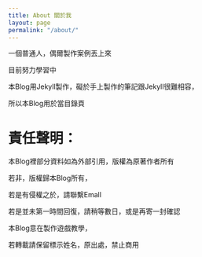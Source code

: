 ```yaml
---
title: About 關於我
layout: page
permalink: "/about/"
---
```


一個普通人，偶爾製作案例丟上來

目前努力學習中

本Blog用Jekyll製作，礙於手上製作的筆記跟Jekyll很難相容，

所以本Blog用於當目錄頁


# 責任聲明：

本Blog裡部分資料如為外部引用，版權為原著作者所有

若非，版權歸本Blog所有，

若是有侵權之於，請聯繫Emall

若是並未第一時間回復，請稍等數日，或是再寄一封確認

本Blog意在製作遊戲教學，

若轉載請保留標示姓名，原出處，禁止商用
